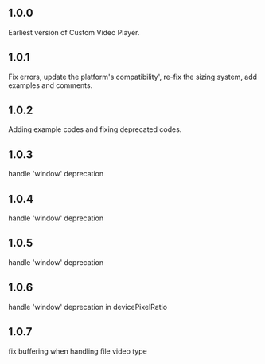 ## 1.0.0

Earliest version of Custom Video Player.

## 1.0.1

Fix errors, update the platform's compatibility', re-fix the sizing system, add examples and comments.

## 1.0.2

Adding example codes and fixing deprecated codes.

## 1.0.3

handle 'window' deprecation

## 1.0.4

handle 'window' deprecation

## 1.0.5

handle 'window' deprecation

## 1.0.6

handle 'window' deprecation in devicePixelRatio

## 1.0.7

fix buffering when handling file video type